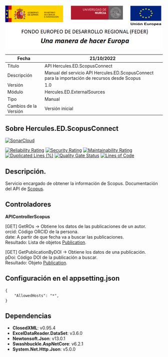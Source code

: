 ![](../../../Docs/media/CabeceraDocumentosMD.png)

| Fecha         | 21/10/2022                                                  |
| ------------- | ------------------------------------------------------------ |
|Titulo|API Hercules.ED.ScopusConnect| 
|Descripción|Manual del servicio API Hercules.ED.ScopusConnect para la importación de recursos desde Scopus|
|Versión|1.0|
|Módulo|Hercules.ED.ExternalSources|
|Tipo|Manual|
|Cambios de la Versión|Versión inicial|

## Sobre Hercules.ED.ScopusConnect

[![SonarCloud](https://sonarcloud.io/images/project_badges/sonarcloud-white.svg)](https://sonarcloud.io/summary/new_code?id=Hercules.ED.ScopusConnect)

[![Reliability Rating](https://sonarcloud.io/api/project_badges/measure?project=Hercules.ED.ScopusConnect&metric=reliability_rating)](https://sonarcloud.io/summary/new_code?id=Hercules.ED.ScopusConnect)
[![Security Rating](https://sonarcloud.io/api/project_badges/measure?project=Hercules.ED.ScopusConnect&metric=security_rating)](https://sonarcloud.io/summary/new_code?id=Hercules.ED.ScopusConnect)
[![Maintainability Rating](https://sonarcloud.io/api/project_badges/measure?project=Hercules.ED.ScopusConnect&metric=sqale_rating)](https://sonarcloud.io/summary/new_code?id=Hercules.ED.ScopusConnect)
[![Duplicated Lines (%)](https://sonarcloud.io/api/project_badges/measure?project=Hercules.ED.ScopusConnect&metric=duplicated_lines_density)](https://sonarcloud.io/summary/new_code?id=Hercules.ED.ScopusConnect)
[![Quality Gate Status](https://sonarcloud.io/api/project_badges/measure?project=Hercules.ED.ScopusConnect&metric=alert_status)](https://sonarcloud.io/summary/new_code?id=Hercules.ED.ScopusConnect)
[![Lines of Code](https://sonarcloud.io/api/project_badges/measure?project=Hercules.ED.ScopusConnect&metric=ncloc)](https://sonarcloud.io/summary/new_code?id=Hercules.ED.ScopusConnect)

## Descripción.
Servicio encargado de obtener la información de Scopus. Documentación del API de [Scopus](https://dev.elsevier.com/search.html#!/Scopus_Search/ScopusSearch). 

## Controladores

**APIControllerScopus**  

[GET] GetROs -> Obtiene los datos de las publicaciones de un autor.  
orcid: Código ORCID de la persona.  
date: A partir de que fecha va a buscar las publicaciones.  
Resultado: Lista de objetos [Publication](https://github.com/HerculesCRUE/HerculesED/blob/main/src/Hercules.ED.ExternalSources/Hercules.ED.ScopusConnect/ROs/Scopus/Models/ROPublicationModel.cs). 

[GET] GetPublicationByDOI -> Obtiene los datos de una publicación.  
pDoi: Código DOI de la publicación a buscar.  
Resultado: Objeto [Publication](https://github.com/HerculesCRUE/HerculesED/blob/main/src/Hercules.ED.ExternalSources/Hercules.ED.ScopusConnect/ROs/Scopus/Models/ROPublicationModel.cs). 

## Configuración en el appsetting.json
```json{
{
	"AllowedHosts": "*",
}
```

## Dependencias
- **ClosedXML**: v0.95.4
- **ExcelDataReader.DataSet**: v3.6.0
- **Newtonsoft.Json**: v13.0.1
- **Swashbuckle.AspNetCore**: v6.2.1
- **System.Net.Http.Json**: v5.0.0
